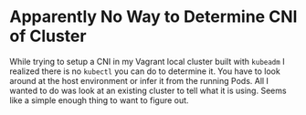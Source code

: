 # Apparently No Way to Determine CNI of Cluster

While trying to setup a CNI in my Vagrant local cluster built with
`kubeadm` I realized there is no `kubectl` you can do to determine it.
You have to look around at the host environment or infer it from the
running Pods. All I wanted to do was look at an existing cluster to tell
what it is using. Seems like a simple enough thing to want to figure
out.
